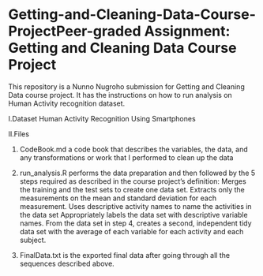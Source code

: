 # Getting-and-Cleaning-Data-Course-ProjectPeer-graded Assignment: Getting and Cleaning Data Course Project

This repository is a Nunno Nugroho submission for Getting and Cleaning Data course project. It has the instructions on how to run analysis on Human Activity recognition dataset.

I.Dataset
    Human Activity Recognition Using Smartphones

II.Files
   1. CodeBook.md a code book that describes the variables, the data, and any transformations or work that I performed to clean up the data

   2. run_analysis.R performs the data preparation and then followed by the 5 steps required as described in the course project’s definition:
         Merges the training and the test sets to create one data set.
         Extracts only the measurements on the mean and standard deviation for each measurement.
         Uses descriptive activity names to name the activities in the data set
         Appropriately labels the data set with descriptive variable names.
         From the data set in step 4, creates a second, independent tidy data set with the average of each variable for each activity and each subject.
  3. FinalData.txt is the exported final data after going through all the sequences described above.

